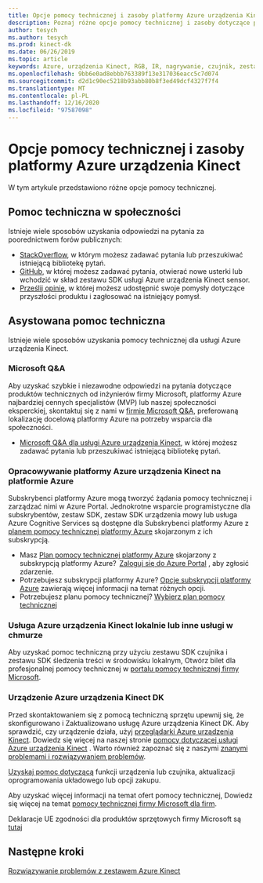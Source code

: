 ```yaml
---
title: Opcje pomocy technicznej i zasoby platformy Azure urządzenia Kinect
description: Poznaj różne opcje pomocy technicznej i zasoby dotyczące platformy Azure urządzenia Kinect.
author: tesych
ms.author: tesych
ms.prod: kinect-dk
ms.date: 06/26/2019
ms.topic: article
keywords: Azure, urządzenia Kinect, RGB, IR, nagrywanie, czujnik, zestaw SDK, dostęp, Głębokość, wideo, kamera, IMU, ruch, czujnik, dźwięk, mikrofon, Matroska, zestaw SDK czujnika, pobieranie, treść, śledzenie, obsługa
ms.openlocfilehash: 9bb6e0ad8ebbb763389f13e317036eacc5c7d074
ms.sourcegitcommit: d2d1c90ec5218b93abb80b8f3ed49dcf4327f7f4
ms.translationtype: MT
ms.contentlocale: pl-PL
ms.lasthandoff: 12/16/2020
ms.locfileid: "97587098"
---
```

# <a name="azure-kinect-support-options-and-resources"></a>Opcje pomocy technicznej i zasoby platformy Azure urządzenia Kinect

W tym artykule przedstawiono różne opcje pomocy technicznej.

## <a name="community-support"></a>Pomoc techniczna w społeczności

Istnieje wiele sposobów uzyskania odpowiedzi na pytania za poorednictwem forów publicznych:

- [StackOverflow](https://stackoverflow.com/search?q=azurekinect&s=3b855ed0-8564-4961-856f-9614aeab4c0d&s=fd9ea920-622c-4d8e-b908-ec996e1f1403), w którym możesz zadawać pytania lub przeszukiwać istniejącą bibliotekę pytań.
- [GitHub](https://github.com/Microsoft/Azure-Kinect-Sensor-SDK), w której możesz zadawać pytania, otwierać nowe usterki lub wchodzić w skład zestawu SDK usługi Azure urządzenia Kinect sensor.
- [Prześlij opinię](https://feedback.azure.com/forums/920053-azure-kinect-dk), w której możesz udostępnić swoje pomysły dotyczące przyszłości produktu i zagłosować na istniejący pomysł.

## <a name="assisted-support"></a>Asystowana pomoc techniczna

Istnieje wiele sposobów uzyskania pomocy technicznej dla usługi Azure urządzenia Kinect.

### <a name="microsoft-qa"></a>Microsoft Q&A

Aby uzyskać szybkie i niezawodne odpowiedzi na pytania dotyczące produktów technicznych od inżynierów firmy Microsoft, platformy Azure najbardziej cennych specjalistów (MVP) lub naszej społeczności eksperckiej, skontaktuj się z nami w [firmie Microsoft Q&A](/answers/products/azure), preferowaną lokalizację docelową platformy Azure na potrzeby wsparcia dla społeczności.

- [Microsoft Q&A dla usługi Azure urządzenia Kinect](/answers/topics/azure-kinect-dk.html), w której możesz zadawać pytania lub przeszukiwać istniejącą bibliotekę pytań.

### <a name="development-azure-kinect-on-azure"></a>Opracowywanie platformy Azure urządzenia Kinect na platformie Azure

Subskrybenci platformy Azure mogą tworzyć żądania pomocy technicznej i zarządzać nimi w Azure Portal. Jednokrotne wsparcie programistyczne dla subskrybentów, zestaw SDK, zestaw SDK urządzenia mowy lub usługa Azure Cognitive Services są dostępne dla Subskrybenci platformy Azure z [planem pomocy technicznej platformy Azure](https://azure.microsoft.com/support/plans/) skojarzonym z ich subskrypcją.

  - Masz [Plan pomocy technicznej platformy Azure](https://azure.microsoft.com/support/plans/) skojarzony z subskrypcją platformy Azure?  [Zaloguj się do Azure Portal](https://ms.portal.azure.com/) , aby zgłosić zdarzenie.
  - Potrzebujesz subskrypcji platformy Azure? [Opcje subskrypcji platformy Azure](https://azure.microsoft.com/pricing/purchase-options/) zawierają więcej informacji na temat różnych opcji.
  - Potrzebujesz planu pomocy technicznej? [Wybierz plan pomocy technicznej](https://azure.microsoft.com/support/plans/)

### <a name="azure-kinect-on-premises-or-other-cloud-services"></a>Usługa Azure urządzenia Kinect lokalnie lub inne usługi w chmurze

Aby uzyskać pomoc techniczną przy użyciu zestawu SDK czujnika i zestawu SDK śledzenia treści w środowisku lokalnym, Otwórz bilet dla profesjonalnej pomocy technicznej w [portalu pomocy technicznej firmy Microsoft](https://support.microsoft.com/supportforbusiness/productselection?sapId=c49ea5bb-2b09-8612-be35-d55159732667).

### <a name="azure-kinect-dk-device"></a>Urządzenie Azure urządzenia Kinect DK

Przed skontaktowaniem się z pomocą techniczną sprzętu upewnij się, że skonfigurowano i Zaktualizowano usługę Azure urządzenia Kinect DK. Aby sprawdzić, czy urządzenie działa, użyj [przeglądarki Azure urządzenia Kinect](azure-kinect-viewer.md). Dowiedz się więcej na naszej stronie [pomocy dotyczącej usługi Azure urządzenia Kinect](./index.yml) .
Warto również zapoznać się z naszymi [znanymi problemami i rozwiązywaniem problemów](troubleshooting.md).

[Uzyskaj pomoc dotyczącą](https://support.microsoft.com/supportforbusiness/productselection?sapId=f77b1b95-721e-43a0-2db8-b01e81a3f813) funkcji urządzenia lub czujnika, aktualizacji oprogramowania układowego lub opcji zakupu.

Aby uzyskać więcej informacji na temat ofert pomocy technicznej, Dowiedz się więcej na temat [pomocy technicznej firmy Microsoft dla firm](https://support.microsoft.com/help/4341255/support-for-business).

Deklaracje UE zgodności dla produktów sprzętowych firmy Microsoft są [tutaj](https://www.microsoft.com/en-us/eu-declarations-compliance?activetab=pivot1:primaryr3)

## <a name="next-steps"></a>Następne kroki

[Rozwiązywanie problemów z zestawem Azure Kinect](troubleshooting.md)